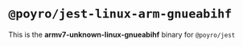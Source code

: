 # `@poyro/jest-linux-arm-gnueabihf`

This is the **armv7-unknown-linux-gnueabihf** binary for `@poyro/jest`
